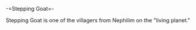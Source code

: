 -=Stepping Goat=-

Stepping Goat is one of the villagers from Nephilim on the &quot;living planet.&quot;
